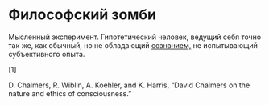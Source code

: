 # Философский зомби
Мысленный эксперимент. Гипотетический человек, ведущий себя точно так же, как обычный, но не обладающий [сознанием,](%D1%81%D0%BE%D0%B7%D0%BD%D0%B0%D0%BD%D0%B8%D0%B5) не испытывающий субъективного опыта.

\[1\]

D. Chalmers, R. Wiblin, A. Koehler, and K. Harris, “David Chalmers on the nature and ethics of consciousness.”